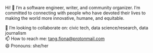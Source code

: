 Hi! 👋 I’m a software engineer, writer, and community organizer. I’m committed to connecting with people who have devoted their lives to making the world more innovative, humane, and equitable. 

👯 I’m looking to collaborate on: civic tech, data science/research, data journalism\
📫 How to reach me: tang.fiona@protonmail.com\
😄 Pronouns: she/her
